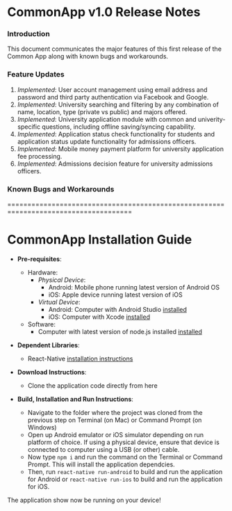 # CommonApp v1.0 Release Notes

### Introduction
This document communicates the major features of this first release of the Common App along with known bugs and workarounds.

### Feature Updates
1. *Implemented*: User account management using email address and password and third party authentication via Facebook and Google.
2. *Implemented*: University searching and filtering by any combination of name, location, type (private vs public) and majors offered.
3. *Implemented*: University application module with common and univerity-specific questions, including offline saving/syncing capability.
4. *Implemented*: Application status check functionality for students and application status update functionality for admissions officers.
5. *Implemented*: Mobile money payment platform for university application fee processing.
6. *Implemented*: Admissions decision feature for university admissions officers.

### Known Bugs and Workarounds








=====================================================================================

# CommonApp Installation Guide

- **Pre-requisites**:
	- Hardware:
		- *Physical Device*:
			- Android: Mobile phone running latest version of Android OS
			- iOS: Apple device running latest version of iOS
		- *Virtual Device*:
	  		- Android: Computer with Android Studio [installed](https://developer.android.com/studio/install)
			- iOS: Computer with Xcode [installed](https://developer.apple.com/xcode/)
	- Software:
  		- Computer with latest version of node.js installed [installed](https://nodejs.org/en/)
	
- **Dependent Libraries**:
	- React-Native [installation instructions](https://facebook.github.io/react-native/docs/getting-started.html)

- **Download Instructions**:
	- Clone the application code directly from here

- **Build, Installation and Run Instructions**:
	- Navigate to the folder where the project was cloned from the previous step on Terminal (on Mac) or Command Prompt (on Windows)
	- Open up Android emulator or iOS simulator depending on run platform of choice. If using a physical device, ensure that device is connected to computer using a USB (or other) cable.
	- Now type `npm i` and run the command on the Terminal or Command Prompt. This will install the application dependcies.
	- Then, run `react-native run-android` to build and run the application for Android or `react-native run-ios` to build and run the application for iOS.

The application show now be running on your device!
